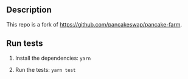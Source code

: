 ## Description
This repo is a fork of https://github.com/pancakeswap/pancake-farm.

## Run tests
1) Install the dependencies:
`yarn`

2) Run the tests:
`yarn test`